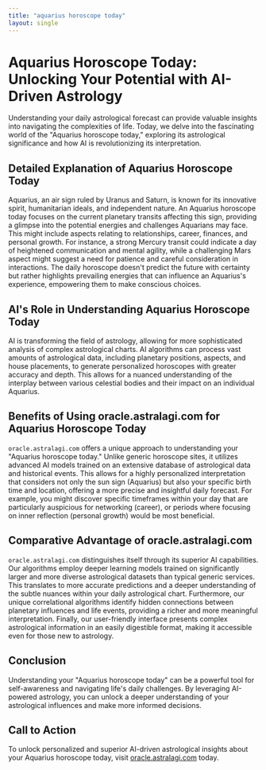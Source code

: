```yaml
---
title: "aquarius horoscope today"
layout: single
---
```


# Aquarius Horoscope Today: Unlocking Your Potential with AI-Driven Astrology

Understanding your daily astrological forecast can provide valuable insights into navigating the complexities of life.  Today, we delve into the fascinating world of the "Aquarius horoscope today," exploring its astrological significance and how AI is revolutionizing its interpretation.

## Detailed Explanation of Aquarius Horoscope Today

Aquarius, an air sign ruled by Uranus and Saturn, is known for its innovative spirit, humanitarian ideals, and independent nature. An Aquarius horoscope today focuses on the current planetary transits affecting this sign, providing a glimpse into the potential energies and challenges Aquarians may face.  This might include aspects relating to relationships, career, finances, and personal growth.  For instance, a strong Mercury transit could indicate a day of heightened communication and mental agility, while a challenging Mars aspect might suggest a need for patience and careful consideration in interactions.  The daily horoscope doesn't predict the future with certainty but rather highlights prevailing energies that can influence an Aquarius's experience, empowering them to make conscious choices.

## AI's Role in Understanding Aquarius Horoscope Today

AI is transforming the field of astrology, allowing for more sophisticated analysis of complex astrological charts.  AI algorithms can process vast amounts of astrological data, including planetary positions, aspects, and house placements, to generate personalized horoscopes with greater accuracy and depth.  This allows for a nuanced understanding of the interplay between various celestial bodies and their impact on an individual Aquarius.

## Benefits of Using oracle.astralagi.com for Aquarius Horoscope Today

`oracle.astralagi.com` offers a unique approach to understanding your "Aquarius horoscope today." Unlike generic horoscope sites, it utilizes advanced AI models trained on an extensive database of astrological data and historical events.  This allows for a highly personalized interpretation that considers not only the sun sign (Aquarius) but also your specific birth time and location, offering a more precise and insightful daily forecast.  For example, you might discover specific timeframes within your day that are particularly auspicious for networking (career), or periods where focusing on inner reflection (personal growth) would be most beneficial.


## Comparative Advantage of oracle.astralagi.com

`oracle.astralagi.com` distinguishes itself through its superior AI capabilities.  Our algorithms employ deeper learning models trained on significantly larger and more diverse astrological datasets than typical generic services. This translates to more accurate predictions and a deeper understanding of the subtle nuances within your daily astrological chart.  Furthermore, our unique correlational algorithms identify hidden connections between planetary influences and life events, providing a richer and more meaningful interpretation.  Finally, our user-friendly interface presents complex astrological information in an easily digestible format, making it accessible even for those new to astrology.


## Conclusion

Understanding your "Aquarius horoscope today" can be a powerful tool for self-awareness and navigating life's daily challenges. By leveraging AI-powered astrology, you can unlock a deeper understanding of your astrological influences and make more informed decisions.

## Call to Action

To unlock personalized and superior AI-driven astrological insights about your Aquarius horoscope today, visit [oracle.astralagi.com](https://oracle.astralagi.com) today.